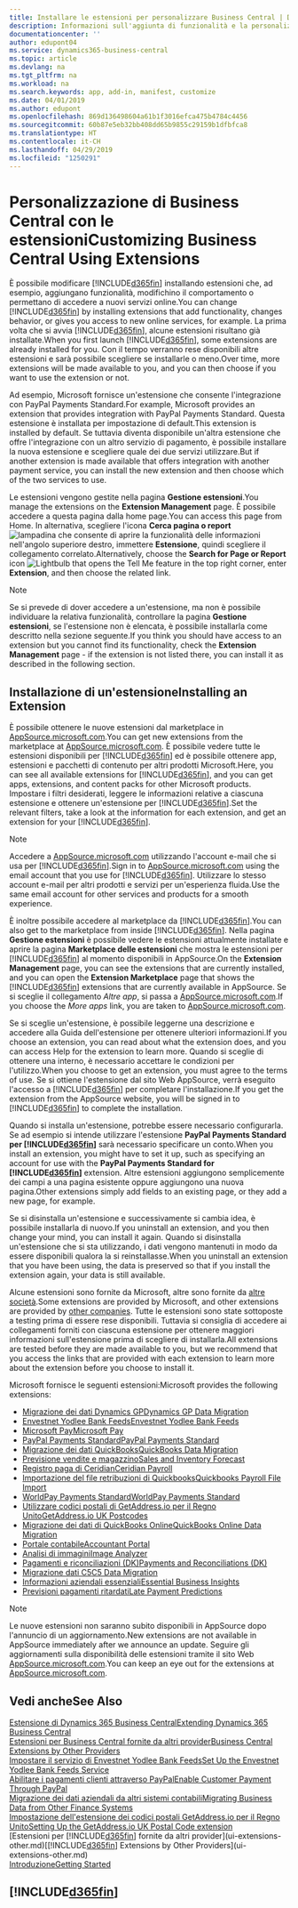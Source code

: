 ```yaml
---
title: Installare le estensioni per personalizzare Business Central | Documenti Microsoft
description: Informazioni sull'aggiunta di funzionalità e la personalizzazione di Business Central tramite l'installazione delle estensioni.
documentationcenter: ''
author: edupont04
ms.service: dynamics365-business-central
ms.topic: article
ms.devlang: na
ms.tgt_pltfrm: na
ms.workload: na
ms.search.keywords: app, add-in, manifest, customize
ms.date: 04/01/2019
ms.author: edupont
ms.openlocfilehash: 869d136498604a61b1f3016efca475b4784c4456
ms.sourcegitcommit: 60b87e5eb32bb408dd65b9855c29159b1dfbfca8
ms.translationtype: HT
ms.contentlocale: it-CH
ms.lasthandoff: 04/29/2019
ms.locfileid: "1250291"
---
```

# <a name="customizing-business-central-using-extensions"></a><span data-ttu-id="ff66b-103">Personalizzazione di Business Central con le estensioni</span><span class="sxs-lookup"><span data-stu-id="ff66b-103">Customizing Business Central Using Extensions</span></span>
<span data-ttu-id="ff66b-104">È possibile modificare [!INCLUDE[d365fin](includes/d365fin_md.md)] installando estensioni che, ad esempio, aggiungano funzionalità, modifichino il comportamento o permettano di accedere a nuovi servizi online.</span><span class="sxs-lookup"><span data-stu-id="ff66b-104">You can change [!INCLUDE[d365fin](includes/d365fin_md.md)] by installing extensions that add functionality, changes behavior, or gives you access to new online services, for example.</span></span>
<span data-ttu-id="ff66b-105">La prima volta che si avvia [!INCLUDE[d365fin](includes/d365fin_md.md)], alcune estensioni risultano già installate.</span><span class="sxs-lookup"><span data-stu-id="ff66b-105">When you first launch [!INCLUDE[d365fin](includes/d365fin_md.md)], some extensions are already installed for you.</span></span> <span data-ttu-id="ff66b-106">Con il tempo verranno rese disponibili altre estensioni e sarà possibile scegliere se installarle o meno.</span><span class="sxs-lookup"><span data-stu-id="ff66b-106">Over time, more extensions will be made available to you, and you can then choose if you want to use the extension or not.</span></span>

<span data-ttu-id="ff66b-107">Ad esempio, Microsoft fornisce un'estensione che consente l'integrazione con PayPal Payments Standard.</span><span class="sxs-lookup"><span data-stu-id="ff66b-107">For example, Microsoft provides an extension that provides integration with PayPal Payments Standard.</span></span> <span data-ttu-id="ff66b-108">Questa estensione è installata per impostazione di default.</span><span class="sxs-lookup"><span data-stu-id="ff66b-108">This extension is installed by default.</span></span>
<span data-ttu-id="ff66b-109">Se tuttavia diventa disponibile un'altra estensione che offre l'integrazione con un altro servizio di pagamento, è possibile installare la nuova estensione e scegliere quale dei due servizi utilizzare.</span><span class="sxs-lookup"><span data-stu-id="ff66b-109">But if another extension is made available that offers integration with another payment service, you can install the new extension and then choose which of the two services to use.</span></span>  

<span data-ttu-id="ff66b-110">Le estensioni vengono gestite nella pagina **Gestione estensioni**.</span><span class="sxs-lookup"><span data-stu-id="ff66b-110">You manage the extensions on the **Extension Management** page.</span></span> <span data-ttu-id="ff66b-111">È possibile accedere a questa pagina dalla home page.</span><span class="sxs-lookup"><span data-stu-id="ff66b-111">You can access this page from Home.</span></span> <span data-ttu-id="ff66b-112">In alternativa, scegliere l'icona **Cerca pagina o report** ![lampadina che consente di aprire la funzionalità delle informazioni](media/ui-search/search_small.png "Informazioni sull'operazione che si desidera eseguire") nell'angolo superiore destro, immettere **Estensione**, quindi scegliere il collegamento correlato.</span><span class="sxs-lookup"><span data-stu-id="ff66b-112">Alternatively, choose the **Search for Page or Report** icon ![Lightbulb that opens the Tell Me feature](media/ui-search/search_small.png "Tell me what you want to do") in the top right corner, enter **Extension**, and then choose the related link.</span></span>  

> [!NOTE]  
>   <span data-ttu-id="ff66b-113">Se si prevede di dover accedere a un'estensione, ma non è possibile individuare la relativa funzionalità, controllare la pagina **Gestione estensioni**, se l'estensione non è elencata, è possibile installarla come descritto nella sezione seguente.</span><span class="sxs-lookup"><span data-stu-id="ff66b-113">If you think you should have access to an extension but you cannot find its functionality, check the **Extension Management** page - if the extension is not listed there, you can install it as described in the following section.</span></span>  

## <a name="installing-an-extension"></a><span data-ttu-id="ff66b-114">Installazione di un'estensione</span><span class="sxs-lookup"><span data-stu-id="ff66b-114">Installing an Extension</span></span>
<span data-ttu-id="ff66b-115">È possibile ottenere le nuove estensioni dal marketplace in [AppSource.microsoft.com](https://appsource.microsoft.com/en-us/marketplace/apps?src=dynamics365website&product=dynamics-365-business-central).</span><span class="sxs-lookup"><span data-stu-id="ff66b-115">You can get new extensions from the marketplace at [AppSource.microsoft.com](https://appsource.microsoft.com/en-us/marketplace/apps?src=dynamics365website&product=dynamics-365-business-central).</span></span> <span data-ttu-id="ff66b-116">È possibile vedere tutte le estensioni disponibili per [!INCLUDE[d365fin](includes/d365fin_md.md)] ed è possibile ottenere app, estensioni e pacchetti di contenuto per altri prodotti Microsoft.</span><span class="sxs-lookup"><span data-stu-id="ff66b-116">Here, you can see all available extensions for [!INCLUDE[d365fin](includes/d365fin_md.md)], and you can get apps, extensions, and content packs for other Microsoft products.</span></span> <span data-ttu-id="ff66b-117">Impostare i filtri desiderati, leggere le informazioni relative a ciascuna estensione e ottenere un'estensione per [!INCLUDE[d365fin](includes/d365fin_md.md)].</span><span class="sxs-lookup"><span data-stu-id="ff66b-117">Set the relevant filters, take a look at the information for each extension, and get an extension for your [!INCLUDE[d365fin](includes/d365fin_md.md)].</span></span>  
> [!NOTE]  
>   <span data-ttu-id="ff66b-118">Accedere a [AppSource.microsoft.com](https://appsource.microsoft.com/) utilizzando l'account e-mail che si usa per [!INCLUDE[d365fin](includes/d365fin_md.md)].</span><span class="sxs-lookup"><span data-stu-id="ff66b-118">Sign in to [AppSource.microsoft.com](https://appsource.microsoft.com/) using the email account that you use for [!INCLUDE[d365fin](includes/d365fin_md.md)].</span></span> <span data-ttu-id="ff66b-119">Utilizzare lo stesso account e-mail per altri prodotti e servizi per un'esperienza fluida.</span><span class="sxs-lookup"><span data-stu-id="ff66b-119">Use the same email account for other services and products for a smooth experience.</span></span>  

<span data-ttu-id="ff66b-120">È inoltre possibile accedere al marketplace da [!INCLUDE[d365fin](includes/d365fin_md.md)].</span><span class="sxs-lookup"><span data-stu-id="ff66b-120">You can also get to the marketplace from inside [!INCLUDE[d365fin](includes/d365fin_md.md)].</span></span> <span data-ttu-id="ff66b-121">Nella pagina **Gestione estensioni** è possibile vedere le estensioni attualmente installate e aprire la pagina **Marketplace delle estensioni** che mostra le estensioni per [!INCLUDE[d365fin](includes/d365fin_md.md)] al momento disponibili in AppSource.</span><span class="sxs-lookup"><span data-stu-id="ff66b-121">On the **Extension Management** page, you can see the extensions that are currently installed, and you can open the **Extension Marketplace** page that shows the [!INCLUDE[d365fin](includes/d365fin_md.md)] extensions that are currently available in AppSource.</span></span> <span data-ttu-id="ff66b-122">Se si sceglie il collegamento *Altre app*, si passa a [AppSource.microsoft.com](https://appsource.microsoft.com/en-us/marketplace/apps?product=dynamics-365%3Bdynamics-365-for-financials&page=1).</span><span class="sxs-lookup"><span data-stu-id="ff66b-122">If you choose the *More apps* link, you are taken to [AppSource.microsoft.com](https://appsource.microsoft.com/en-us/marketplace/apps?product=dynamics-365%3Bdynamics-365-for-financials&page=1).</span></span>  

<span data-ttu-id="ff66b-123">Se si sceglie un'estensione, è possibile leggerne una descrizione e accedere alla Guida dell'estensione per ottenere ulteriori informazioni.</span><span class="sxs-lookup"><span data-stu-id="ff66b-123">If you choose an extension, you can read about what the extension does, and you can access Help for the extension to learn more.</span></span> <span data-ttu-id="ff66b-124">Quando si sceglie di ottenere una interno, è necessario accettare le condizioni per l'utilizzo.</span><span class="sxs-lookup"><span data-stu-id="ff66b-124">When you choose to get an extension, you must agree to the terms of use.</span></span> <span data-ttu-id="ff66b-125">Se si ottiene l'estensione dal sito Web AppSource, verrà eseguito l'accesso a [!INCLUDE[d365fin](includes/d365fin_md.md)] per completare l'installazione.</span><span class="sxs-lookup"><span data-stu-id="ff66b-125">If you get the extension from the AppSource website, you will be signed in to [!INCLUDE[d365fin](includes/d365fin_md.md)] to complete the installation.</span></span>  

<span data-ttu-id="ff66b-126">Quando si installa un'estensione, potrebbe essere necessario configurarla. Se ad esempio si intende utilizzare l'estensione **PayPal Payments Standard per [!INCLUDE[d365fin](includes/d365fin_md.md)]** sarà necessario specificare un conto.</span><span class="sxs-lookup"><span data-stu-id="ff66b-126">When you install an extension, you might have to set it up, such as specifying an account for use with the **PayPal Payments Standard for [!INCLUDE[d365fin](includes/d365fin_md.md)]** extension.</span></span>
<span data-ttu-id="ff66b-127">Altre estensioni aggiungono semplicemente dei campi a una pagina esistente oppure aggiungono una nuova pagina.</span><span class="sxs-lookup"><span data-stu-id="ff66b-127">Other extensions simply add fields to an existing page, or they add a new page, for example.</span></span>   

<span data-ttu-id="ff66b-128">Se si disinstalla un'estensione e successivamente si cambia idea, è possibile installarla di nuovo.</span><span class="sxs-lookup"><span data-stu-id="ff66b-128">If you uninstall an extension, and you then change your mind, you can install it again.</span></span> <span data-ttu-id="ff66b-129">Quando si disinstalla un'estensione che si sta utilizzando, i dati vengono mantenuti in modo da essere disponibili qualora la si reinstallasse.</span><span class="sxs-lookup"><span data-stu-id="ff66b-129">When you uninstall an extension that you have been using, the data is preserved so that if you install the extension again, your data is still available.</span></span>  

<span data-ttu-id="ff66b-130">Alcune estensioni sono fornite da Microsoft, altre sono fornite da [altre società](ui-extensions-other.md).</span><span class="sxs-lookup"><span data-stu-id="ff66b-130">Some extensions are provided by Microsoft, and other extensions are provided by [other companies](ui-extensions-other.md).</span></span> <span data-ttu-id="ff66b-131">Tutte le estensioni sono state sottoposte a testing prima di essere rese disponibili. Tuttavia si consiglia di accedere ai collegamenti forniti con ciascuna estensione per ottenere maggiori informazioni sull'estensione prima di scegliere di installarla.</span><span class="sxs-lookup"><span data-stu-id="ff66b-131">All extensions are tested before they are made available to you, but we recommend that you access the links that are provided with each extension to learn more about the extension before you choose to install it.</span></span>  

<span data-ttu-id="ff66b-132">Microsoft fornisce le seguenti estensioni:</span><span class="sxs-lookup"><span data-stu-id="ff66b-132">Microsoft provides the following extensions:</span></span>  

* [<span data-ttu-id="ff66b-133">Migrazione dei dati Dynamics GP</span><span class="sxs-lookup"><span data-stu-id="ff66b-133">Dynamics GP Data Migration</span></span>](ui-extensions-dynamicsgp-data-migration.md)  
* [<span data-ttu-id="ff66b-134">Envestnet Yodlee Bank Feeds</span><span class="sxs-lookup"><span data-stu-id="ff66b-134">Envestnet Yodlee Bank Feeds</span></span>](ui-extensions-yodlee-bank-feeds.md)  
* [<span data-ttu-id="ff66b-135">Microsoft Pay</span><span class="sxs-lookup"><span data-stu-id="ff66b-135">Microsoft Pay</span></span>](ui-extensions-microsoft-pay-payments.md)  
* [<span data-ttu-id="ff66b-136">PayPal Payments Standard</span><span class="sxs-lookup"><span data-stu-id="ff66b-136">PayPal Payments Standard</span></span>](ui-extensions-paypal-payments-standard.md)  
* [<span data-ttu-id="ff66b-137">Migrazione dei dati QuickBooks</span><span class="sxs-lookup"><span data-stu-id="ff66b-137">QuickBooks Data Migration</span></span>](ui-extensions-quickbooks-data-migration.md)  
* [<span data-ttu-id="ff66b-138">Previsione vendite e magazzino</span><span class="sxs-lookup"><span data-stu-id="ff66b-138">Sales and Inventory Forecast</span></span>](ui-extensions-sales-forecast.md)  
* [<span data-ttu-id="ff66b-139">Registro paga di Ceridian</span><span class="sxs-lookup"><span data-stu-id="ff66b-139">Ceridian Payroll</span></span>](ui-extensions-ceridian-payroll.md)  
* [<span data-ttu-id="ff66b-140">Importazione del file retribuzioni di Quickbooks</span><span class="sxs-lookup"><span data-stu-id="ff66b-140">Quickbooks Payroll File Import</span></span>](ui-extensions-quickbooks-payroll.md)  
* [<span data-ttu-id="ff66b-141">WorldPay Payments Standard</span><span class="sxs-lookup"><span data-stu-id="ff66b-141">WorldPay Payments Standard</span></span>](ui-extensions-worldpay-payments-standard.md)  
* [<span data-ttu-id="ff66b-142">Utilizzare codici postali di GetAddress.io per il Regno Unito</span><span class="sxs-lookup"><span data-stu-id="ff66b-142">GetAddress.io UK Postcodes</span></span>](ui-extensions-getaddressio.md)  
* [<span data-ttu-id="ff66b-143">Migrazione dei dati di QuickBooks Online</span><span class="sxs-lookup"><span data-stu-id="ff66b-143">QuickBooks Online Data Migration</span></span>](ui-extensions-quickbooks-online-data-migration.md)  
* [<span data-ttu-id="ff66b-144">Portale contabile</span><span class="sxs-lookup"><span data-stu-id="ff66b-144">Accountant Portal</span></span>](ui-extensions-accountant-portal.md)  
* [<span data-ttu-id="ff66b-145">Analisi di immagini</span><span class="sxs-lookup"><span data-stu-id="ff66b-145">Image Analyzer</span></span>](ui-extensions-image-analyzer.md)  
* [<span data-ttu-id="ff66b-146">Pagamenti e riconciliazioni (DK)</span><span class="sxs-lookup"><span data-stu-id="ff66b-146">Payments and Reconciliations (DK)</span></span>](ui-extensions-payments-reconciliation-formats-dk.md)  
* [<span data-ttu-id="ff66b-147">Migrazione dati C5</span><span class="sxs-lookup"><span data-stu-id="ff66b-147">C5 Data Migration</span></span>](ui-extensions-c5-data-migration.md)  
* [<span data-ttu-id="ff66b-148">Informazioni aziendali essenziali</span><span class="sxs-lookup"><span data-stu-id="ff66b-148">Essential Business Insights</span></span>](ui-extensions-essential-business-insights.md)  
* [<span data-ttu-id="ff66b-149">Previsioni pagamenti ritardati</span><span class="sxs-lookup"><span data-stu-id="ff66b-149">Late Payment Predictions</span></span>](ui-extensions-late-payment-prediction.md  )

> [!NOTE]  
>  <span data-ttu-id="ff66b-150">Le nuove estensioni non saranno subito disponibili in AppSource dopo l'annuncio di un aggiornamento.</span><span class="sxs-lookup"><span data-stu-id="ff66b-150">New extensions are not available in AppSource immediately after we announce an update.</span></span> <span data-ttu-id="ff66b-151">Seguire gli aggiornamenti sulla disponibilità delle estensioni tramite il sito Web [AppSource.microsoft.com](https://appsource.microsoft.com/en-us/marketplace/apps?product=dynamics-365%3Bdynamics-365-for-financials&page=1).</span><span class="sxs-lookup"><span data-stu-id="ff66b-151">You can keep an eye out for the extensions at [AppSource.microsoft.com](https://appsource.microsoft.com/en-us/marketplace/apps?product=dynamics-365%3Bdynamics-365-for-financials&page=1).</span></span>

## <a name="see-also"></a><span data-ttu-id="ff66b-152">Vedi anche</span><span class="sxs-lookup"><span data-stu-id="ff66b-152">See Also</span></span>
[<span data-ttu-id="ff66b-153">Estensione di Dynamics 365 Business Central</span><span class="sxs-lookup"><span data-stu-id="ff66b-153">Extending Dynamics 365 Business Central</span></span>](about-develop-extensions.md)  
[<span data-ttu-id="ff66b-154">Estensioni per Business Central fornite da altri provider</span><span class="sxs-lookup"><span data-stu-id="ff66b-154">Business Central Extensions by Other Providers</span></span>](ui-extensions-other.md)  
[<span data-ttu-id="ff66b-155">Impostare il servizio di Envestnet Yodlee Bank Feeds</span><span class="sxs-lookup"><span data-stu-id="ff66b-155">Set Up the Envestnet Yodlee Bank Feeds Service</span></span>](bank-how-setup-bank-statement-service.md)  
[<span data-ttu-id="ff66b-156">Abilitare i pagamenti clienti attraverso PayPal</span><span class="sxs-lookup"><span data-stu-id="ff66b-156">Enable Customer Payment Through PayPal</span></span>](sales-how-enable-payment-service-extensions.md)  
[<span data-ttu-id="ff66b-157">Migrazione dei dati aziendali da altri sistemi contabili</span><span class="sxs-lookup"><span data-stu-id="ff66b-157">Migrating Business Data from Other Finance Systems</span></span>](across-import-data-configuration-packages.md)  
[<span data-ttu-id="ff66b-158">Impostazione dell'estensione dei codici postali GetAddress.io per il Regno Unito</span><span class="sxs-lookup"><span data-stu-id="ff66b-158">Setting Up the GetAddress.io UK Postal Code extension</span></span>](LocalFunctionality/UnitedKingdom/uk-setup-postal-code-service.md)  
<span data-ttu-id="ff66b-159">[Estensioni per [!INCLUDE[d365fin](includes/d365fin_md.md)] fornite da altri provider](ui-extensions-other.md)</span><span class="sxs-lookup"><span data-stu-id="ff66b-159">[[!INCLUDE[d365fin](includes/d365fin_md.md)] Extensions by Other Providers](ui-extensions-other.md)</span></span>  
[<span data-ttu-id="ff66b-160">Introduzione</span><span class="sxs-lookup"><span data-stu-id="ff66b-160">Getting Started</span></span>](product-get-started.md)  

## [!INCLUDE[d365fin](includes/free_trial_md.md)]  
